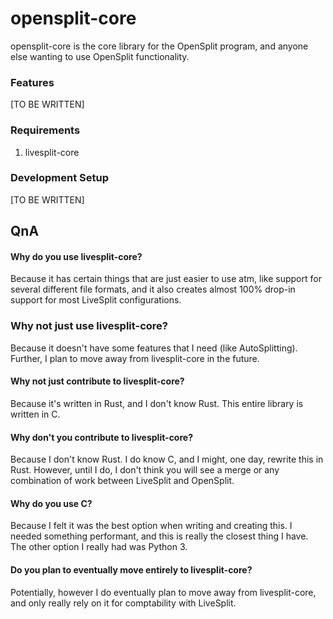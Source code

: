 opensplit-core
==============
   opensplit-core is the core library for the OpenSplit program, and anyone else wanting to use OpenSplit functionality.


### Features
[TO BE WRITTEN]

### Requirements
1. livesplit-core

### Development Setup
[TO BE WRITTEN]

## QnA  
#### Why do you use livesplit-core?  
   Because it has certain things that are just easier to use atm, like support for several different file formats, and it also creates almost 100% drop-in support for most LiveSplit configurations.

### Why not just use livesplit-core?   
   Because it doesn't have some features that I need (like AutoSplitting). Further, I plan to move away from livesplit-core in the future.

#### Why not just contribute to livesplit-core?  
   Because it's written in Rust, and I don't know Rust. This entire library is written in C.

#### Why don't you contribute to livesplit-core?  
   Because I don't know Rust. I do know C, and I might, one day, rewrite this in Rust. However, until I do, I don't think you will see a merge or any combination of work between LiveSplit and OpenSplit.

#### Why do you use C?  
   Because I felt it was the best option when writing and creating this. I needed something performant, and this is really the closest thing I have. The other option I really had was Python 3.

#### Do you plan to eventually move entirely to livesplit-core?  
   Potentially, however I do eventually plan to move away from livesplit-core, and only really rely on it for comptability with LiveSplit.
